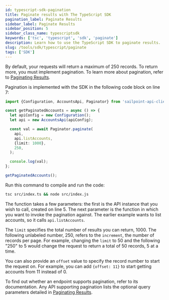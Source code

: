```yaml
---
id: typescript-sdk-pagination
title: Paginate results with The TypeScript SDK
pagination_label: Paginate Results
sidebar_label: Paginate Results
sidebar_position: 5
sidebar_class_name: typescriptsdk
keywords: ['tsc', 'typescript', 'sdk', 'paginate']
description: Learn how to use the TypeScript SDK to paginate results.
slug: /tools/sdk/typescript/paginate
tags: ['SDK']
---
```


By default, your requests will return a maximum of 250 records. To return more, you must implement pagination. To learn more about pagination, refer to [Paginating Results](/docs/api/standard-collection-parameters/#paginating-results).

Pagination is implemented with the SDK in the following code block on line 7:

```typescript showLineNumbers
import {Configuration, AccountsApi, Paginator} from 'sailpoint-api-client';

const getPaginatedAccounts = async () => {
  let apiConfig = new Configuration();
  let api = new AccountsApi(apiConfig);

  const val = await Paginator.paginate(
    api,
    api.listAccounts,
    {limit: 1000},
    250,
  );

  console.log(val);
};

getPaginatedAccounts();
```

Run this command to compile and run the code:

```bash
tsc src/index.ts && node src/index.js
```

The function takes a few parameters: the first is the API instance that you wish to call, created on line 5. The next parameter is the function in which you want to invoke the pagination against. The earlier example wants to list accounts, so it calls `api.listAccounts`.

The `limit` specifies the total number of results you can return, 1000. The following unlabeled number, 250, refers to the `increment`, the number of records per page. For example, changing the `limit` to 50 and the following "250" to 5 would change the request to return a total of 50 records, 5 at a time.

You can also provide an `offset` value to specify the record number to start the request on. For example, you can add `{offset: 11}` to start getting accounts from 11 instead of 0.

To find out whether an endpoint supports pagination, refer to its documentation. Any API supporting pagination lists the optional query parameters detailed in [Paginating Results](/docs/api/standard-collection-parameters/#paginating-results).
